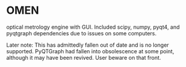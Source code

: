 # OMEN
optical metrology engine with GUI. Included scipy, numpy, pyqt4, and pyqtgraph dependencies due to issues on some computers.

Later note: This has admittedly fallen out of date and is no longer supported. PyQTGraph had fallen into obsolescence at some point, although it may have been revived. User beware on that front.
